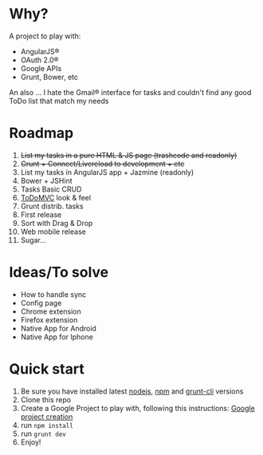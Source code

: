 # Why?
A project to play with:
 * AngularJS®
 * OAuth 2.0®
 * Google APIs
 * Grunt, Bower, etc

An also ... I hate the Gmail® interface for tasks and couldn't find any good ToDo list that match my needs

# Roadmap
 1. <del>List my tasks in a pure HTML & JS page (trashcode and readonly)</del>
 1. <del>Grunt + Connect/Livereload to development + etc</del>
 1. List my tasks in AngularJS app + Jazmine (readonly)
 1. Bower + JSHint
 1. Tasks Basic CRUD
 1. [ToDoMVC](http://todomvc.com/) look & feel
 1. Grunt distrib. tasks
 1. First release
 1. Sort with Drag & Drop
 1. Web mobile release
 1. Sugar...
 
# Ideas/To solve
 * How to handle sync
 * Config page
 * Chrome extension
 * Firefox extension
 * Native App for Android
 * Native App for Iphone 
 
# Quick start
1. Be sure you have installed latest [nodejs](https://nodejs.org/), [npm](https://www.npmjs.com/) and [grunt-cli](http://gruntjs.com/getting-started) versions
2. Clone this repo
2. Create a Google Project to play with, following this instructions: [Google project creation](./docs/google_project_creation.md)
3. run `npm install`
4. run `grunt dev`
5. Enjoy!